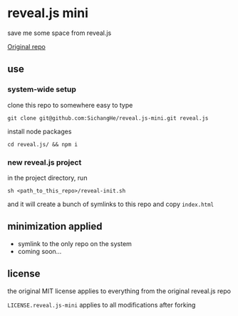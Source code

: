 # reveal.js mini

save me some space from reveal.js

[Original repo](https://github.com/hakimel/reveal.js)

## use

### system-wide setup

clone this repo to somewhere easy to type

```shell
git clone git@github.com:SichangHe/reveal.js-mini.git reveal.js
```

install node packages

```shell
cd reveal.js/ && npm i
```

### new reveal.js project

in the project directory, run

```shell
sh <path_to_this_repo>/reveal-init.sh
```

and it will create a bunch of symlinks to this repo and copy `index.html`

## minimization applied

- symlink to the only repo on the system
- coming soon…

## license

the original MIT license applies to everything from the original reveal.js repo

`LICENSE.reveal.js-mini` applies to all modifications after forking
